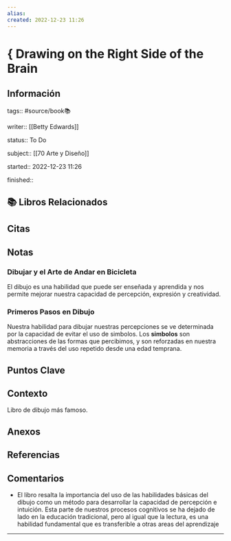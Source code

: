 ```yaml
---
alias: 
created: 2022-12-23 11:26
---
```

# { Drawing on the Right Side of the Brain
## Información
tags:: #source/book📚 

writer:: [[Betty Edwards]]

status:: To Do

subject:: [[70 Arte y Diseño]]

started:: 2022-12-23 11:26

finished::

## 📚 Libros Relacionados

## Citas

## Notas
### Dibujar y el Arte de Andar en Bicicleta
El dibujo es una habilidad que puede ser enseñada y aprendida y nos permite mejorar nuestra capacidad de percepción, expresión y creatividad.

### Primeros Pasos en Dibujo
Nuestra habilidad para dibujar nuestras percepciones se ve determinada por la capacidad de evitar el uso de simbolos. Los **simbolos** son abstracciones de las formas que percibimos, y son reforzadas en nuestra memoria a través del uso repetido desde una edad temprana.

## Puntos Clave

## Contexto
Libro de dibujo más famoso.

## Anexos

## Referencias

## Comentarios
- El libro resalta la importancia del uso de las habilidades básicas del dibujo como un método para desarrollar la capacidad de percepción e intuición. Esta parte de nuestros procesos cognitivos se ha dejado de lado en la educación tradicional, pero al igual que la lectura, es una habilidad fundamental que es transferible a otras areas del aprendizaje
___

